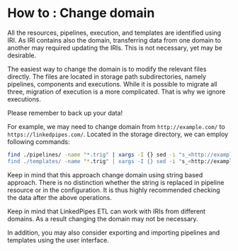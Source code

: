 # How to : Change domain 
All the resources, pipelines, execution, and templates are identified using IRI.
As IRI contains also the domain, transferring data from one domain to another may required updating the IRIs.
This is not necessary, yet may be desirable.

The easiest way to change the domain is to modify the relevant files directly.
The files are located in storage path subdirectories, namely pipelines, components and executions.
While it is possible to migrate all three, migration of execution is a more complicated.
That is why we ignore executions.

Please remember to back up your data!

For example, we may need to change domain from ```http://example.com/``` to ```https://linkedpipes.com/```.
Located in the storage directory, we can employ following commands:
```bash
find ./pipelines/ -name "*.trig" | xargs -I {} sed -i "s_<http://example.com/resources/_<https://linkedpipes.com/resources/_g" {}"
find ./templates/ -name "*.trig" | xargs -I {} sed -i "s_<http://example.com/resources/_<https://linkedpipes.com/resources/_g" {}"
```
Keep in mind that this approach change domain using string based approach. 
There is no distinction whether the string is replaced in pipeline resource or in the configuration.
It is thus highly recommended checking the data after the above operations.

Keep in mind that LinkedPipes ETL can work with IRIs from different domains.
As a result changing the domain may not be necessary.

In addition, you may also consider exporting and importing pipelines and templates using the user interface. 
